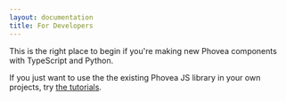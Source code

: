 ```yaml
---
layout: documentation
title: For Developers
---
```


This is the right place to begin if you're making new Phovea components with
TypeScript and Python. 

If you just want to use the the existing Phovea JS library in your own projects,
try [the tutorials](/tutorials/).
